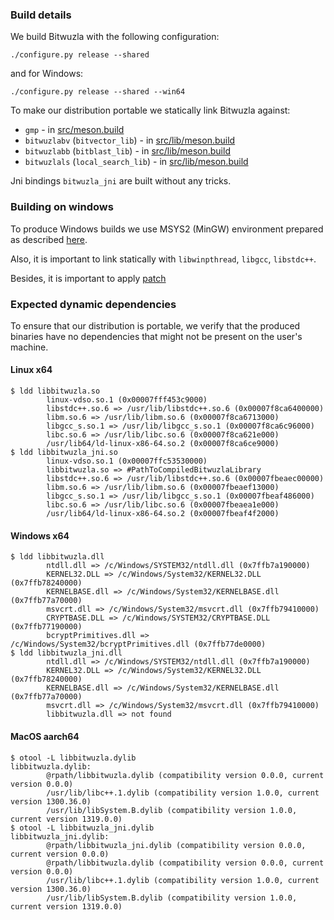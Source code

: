 ### Build details

We build Bitwuzla with the following configuration:
```shell
./configure.py release --shared
```

and for Windows:
```shell
./configure.py release --shared --win64
```

To make our distribution portable we statically link Bitwuzla against:
* `gmp` - in [src/meson.build](https://github.com/dee-tree/bitwuzla/blob/main/src/meson.build)
* `bitwuzlabv` (`bitvector_lib`) - in [src/lib/meson.build](https://github.com/dee-tree/bitwuzla/blob/main/src/lib/meson.build)
* `bitwuzlabb` (`bitblast_lib`) - in [src/lib/meson.build](https://github.com/dee-tree/bitwuzla/blob/main/src/lib/meson.build)
* `bitwuzlals` (`local_search_lib`) - in [src/lib/meson.build](https://github.com/dee-tree/bitwuzla/blob/main/src/lib/meson.build)

Jni bindings `bitwuzla_jni` are built without any tricks.

### Building on windows
To produce Windows builds we use MSYS2 (MinGW) environment prepared as described [here](https://github.com/aytey/bitwuzla/blob/refreshed_windows_instructions/docs/building_on_windows.rst).

Also, it is important to link statically with `libwinpthread`, `libgcc`, `libstdc++`.

Besides, it is important to apply [patch](./../bindings-native/win_bv_gmp_long_patch.patch)

### Expected dynamic dependencies
To ensure that our distribution is portable, we verify that the produced binaries have no dependencies that might not be present on the user's machine. 

#### Linux x64
```shell
$ ldd libbitwuzla.so 
        linux-vdso.so.1 (0x00007fff453c9000)
        libstdc++.so.6 => /usr/lib/libstdc++.so.6 (0x00007f8ca6400000)
        libm.so.6 => /usr/lib/libm.so.6 (0x00007f8ca6713000)
        libgcc_s.so.1 => /usr/lib/libgcc_s.so.1 (0x00007f8ca6c96000)
        libc.so.6 => /usr/lib/libc.so.6 (0x00007f8ca621e000)
        /usr/lib64/ld-linux-x86-64.so.2 (0x00007f8ca6ce9000)
$ ldd libbitwuzla_jni.so 
        linux-vdso.so.1 (0x00007ffc53530000)
        libbitwuzla.so => #PathToCompiledBitwuzlaLibrary
        libstdc++.so.6 => /usr/lib/libstdc++.so.6 (0x00007fbeaec00000)
        libm.so.6 => /usr/lib/libm.so.6 (0x00007fbeaef13000)
        libgcc_s.so.1 => /usr/lib/libgcc_s.so.1 (0x00007fbeaf486000)
        libc.so.6 => /usr/lib/libc.so.6 (0x00007fbeaea1e000)
        /usr/lib64/ld-linux-x86-64.so.2 (0x00007fbeaf4f2000)
```

#### Windows x64
```shell
$ ldd libbitwuzla.dll
        ntdll.dll => /c/Windows/SYSTEM32/ntdll.dll (0x7ffb7a190000)
        KERNEL32.DLL => /c/Windows/System32/KERNEL32.DLL (0x7ffb78240000)
        KERNELBASE.dll => /c/Windows/System32/KERNELBASE.dll (0x7ffb77a70000)
        msvcrt.dll => /c/Windows/System32/msvcrt.dll (0x7ffb79410000)
        CRYPTBASE.DLL => /c/Windows/SYSTEM32/CRYPTBASE.DLL (0x7ffb77190000)
        bcryptPrimitives.dll => /c/Windows/System32/bcryptPrimitives.dll (0x7ffb77de0000)
$ ldd libbitwuzla_jni.dll
        ntdll.dll => /c/Windows/SYSTEM32/ntdll.dll (0x7ffb7a190000)
        KERNEL32.DLL => /c/Windows/System32/KERNEL32.DLL (0x7ffb78240000)
        KERNELBASE.dll => /c/Windows/System32/KERNELBASE.dll (0x7ffb77a70000)
        msvcrt.dll => /c/Windows/System32/msvcrt.dll (0x7ffb79410000)
        libbitwuzla.dll => not found
```

#### MacOS aarch64
```shell
$ otool -L libbitwuzla.dylib    
libbitwuzla.dylib:
        @rpath/libbitwuzla.dylib (compatibility version 0.0.0, current version 0.0.0)
        /usr/lib/libc++.1.dylib (compatibility version 1.0.0, current version 1300.36.0)
        /usr/lib/libSystem.B.dylib (compatibility version 1.0.0, current version 1319.0.0)
$ otool -L libbitwuzla_jni.dylib 
libbitwuzla_jni.dylib:
        @rpath/libbitwuzla_jni.dylib (compatibility version 0.0.0, current version 0.0.0)
        @rpath/libbitwuzla.dylib (compatibility version 0.0.0, current version 0.0.0)
        /usr/lib/libc++.1.dylib (compatibility version 1.0.0, current version 1300.36.0)
        /usr/lib/libSystem.B.dylib (compatibility version 1.0.0, current version 1319.0.0)
```
